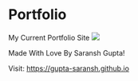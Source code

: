 # Portfolio
My Current Portfolio Site
![](https://guptasaransh.000webhostapp.com/portfolio.JPG)

Made With Love By Saransh Gupta!

Visit: https://gupta-saransh.github.io

